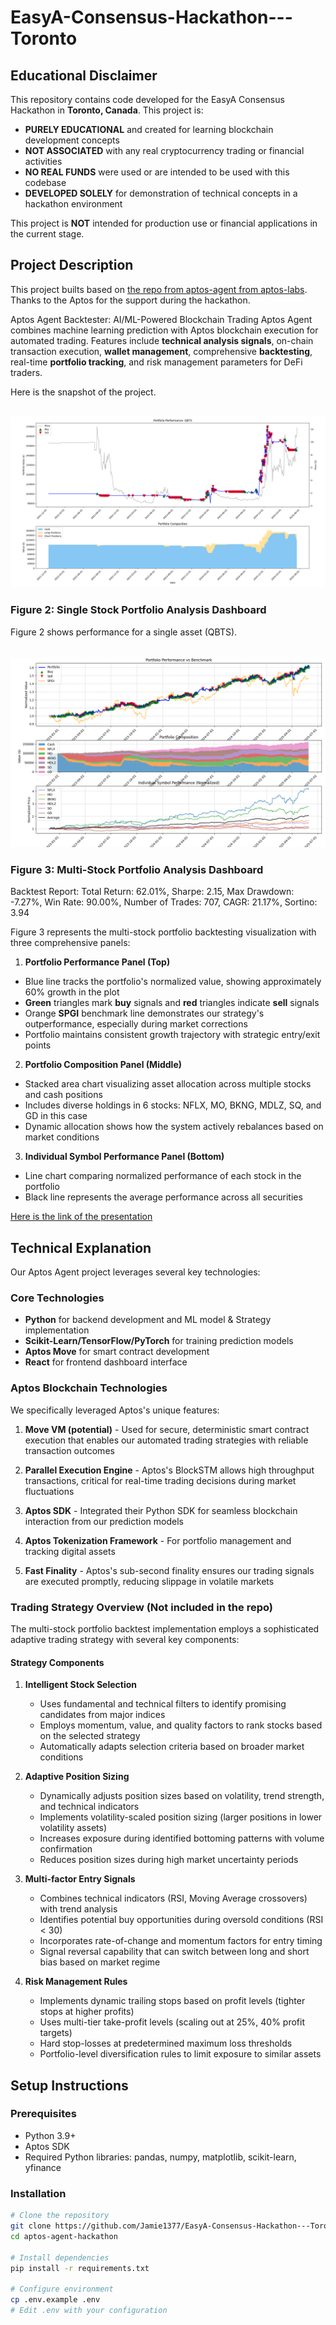 # EasyA-Consensus-Hackathon---Toronto

## Educational Disclaimer

This repository contains code developed for the EasyA Consensus Hackathon in **Toronto, Canada**. This project is:
- **PURELY EDUCATIONAL** and created for learning blockchain development concepts
- **NOT ASSOCIATED** with any real cryptocurrency trading or financial activities
- **NO REAL FUNDS** were used or are intended to be used with this codebase
- **DEVELOPED SOLELY** for demonstration of technical concepts in a hackathon environment

This project is **NOT** intended for production use or financial applications in the current stage.

## Project Description
This project builts based on [the repo from aptos-agent from aptos-labs](https://github.com/aptos-labs/aptos-agent). Thanks to the Aptos for the support during the hackathon.

Aptos Agent Backtester: AI/ML-Powered Blockchain Trading Aptos Agent combines machine learning prediction with Aptos blockchain execution for automated trading. Features include **technical analysis signals**, on-chain transaction execution, **wallet management**, comprehensive **backtesting**, real-time **portfolio tracking**, and risk management parameters for DeFi traders.


Here is the snapshot of the project. 

\
![](Figure_2.png)
### Figure 2: Single Stock Portfolio Analysis Dashboard

Figure 2 shows performance for a single asset (QBTS).
\
\
\
![](Figure_3.png)
### Figure 3: Multi-Stock Portfolio Analysis Dashboard
Backtest Report: Total Return: 62.01%, Sharpe: 2.15, Max Drawdown: -7.27%, Win Rate: 90.00%, Number of Trades: 707, CAGR: 21.17%, Sortino: 3.94

Figure 3 represents the multi-stock portfolio backtesting visualization with three comprehensive panels:

1. **Portfolio Performance Panel (Top)**
- Blue line tracks the portfolio's normalized value, showing approximately 60% growth in the plot
- **Green** triangles mark **buy** signals and **red** triangles indicate **sell** signals
- Orange **SPGI** benchmark line demonstrates our strategy's outperformance, especially during market corrections
- Portfolio maintains consistent growth trajectory with strategic entry/exit points

2. **Portfolio Composition Panel (Middle)**
* Stacked area chart visualizing asset allocation across multiple stocks and cash positions
* Includes diverse holdings in 6 stocks: NFLX, MO, BKNG, MDLZ, SQ, and GD in this case
* Dynamic allocation shows how the system actively rebalances based on market conditions
   

3. **Individual Symbol Performance Panel (Bottom)**
* Line chart comparing normalized performance of each stock in the portfolio
* Black line represents the average performance across all securities



[Here is the link of the presentation](https://www.canva.com/design/DAGnnzZRxhU/VGBKUeKuUp-0kf3HJntAHg/edit?utm_content=DAGnnzZRxhU&utm_campaign=designshare&utm_medium=link2&utm_source=sharebutton)


## Technical Explanation

Our Aptos Agent project leverages several key technologies:

### Core Technologies
- **Python** for backend development and ML model & Strategy implementation
- **Scikit-Learn/TensorFlow/PyTorch** for training prediction models
- **Aptos Move** for smart contract development
- **React** for frontend dashboard interface

### Aptos Blockchain Technologies
We specifically leveraged Aptos's unique features:

1. **Move VM (potential)** - Used for secure, deterministic smart contract execution that enables our automated trading strategies with reliable transaction outcomes

2. **Parallel Execution Engine** - Aptos's BlockSTM allows high throughput transactions, critical for real-time trading decisions during market fluctuations

3. **Aptos SDK** - Integrated their Python SDK for seamless blockchain interaction from our prediction models

4. **Aptos Tokenization Framework** - For portfolio management and tracking digital assets

5. **Fast Finality** - Aptos's sub-second finality ensures our trading signals are executed promptly, reducing slippage in volatile markets

<!-- What makes our project uniquely possible on Aptos is the combination of their high-performance blockchain (over 160,000 TPS) with sub-second finality, which is essential for algorithmic trading where execution speed matters. The Move language's resource-oriented programming also provides better security guarantees for managing user funds in a DeFi context compared to other blockchain environments. -->


### Trading Strategy Overview (Not included in the repo)

The multi-stock portfolio backtest implementation employs a sophisticated adaptive trading strategy with several key components:

#### Strategy Components

1. **Intelligent Stock Selection**
   * Uses fundamental and technical filters to identify promising candidates from major indices
   * Employs momentum, value, and quality factors to rank stocks based on the selected strategy 
   * Automatically adapts selection criteria based on broader market conditions

2. **Adaptive Position Sizing**
   * Dynamically adjusts position sizes based on volatility, trend strength, and technical indicators
   * Implements volatility-scaled position sizing (larger positions in lower volatility assets)
   * Increases exposure during identified bottoming patterns with volume confirmation
   * Reduces position sizes during high market uncertainty periods

3. **Multi-factor Entry Signals**
   * Combines technical indicators (RSI, Moving Average crossovers) with trend analysis
   * Identifies potential buy opportunities during oversold conditions (RSI < 30)
   * Incorporates rate-of-change and momentum factors for entry timing
   * Signal reversal capability that can switch between long and short bias based on market regime

4. **Risk Management Rules**
   * Implements dynamic trailing stops based on profit levels (tighter stops at higher profits)
   * Uses multi-tier take-profit levels (scaling out at 25%, 40% profit targets)
   * Hard stop-losses at predetermined maximum loss thresholds
   * Portfolio-level diversification rules to limit exposure to similar assets

## Setup Instructions

### Prerequisites
- Python 3.9+
- Aptos SDK
- Required Python libraries: pandas, numpy, matplotlib, scikit-learn, yfinance

### Installation
```bash
# Clone the repository
git clone https://github.com/Jamie1377/EasyA-Consensus-Hackathon---Toronto.git
cd aptos-agent-hackathon

# Install dependencies
pip install -r requirements.txt

# Configure environment
cp .env.example .env
# Edit .env with your configuration